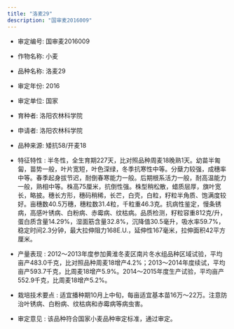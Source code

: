 ```yaml
---
title: "洛麦29"
description: "国审麦2016009"
---
```

* 审定编号:  国审麦2016009

*  作物名称:  小麦

*  品种名称:  洛麦29

*  审定年份:  2016

*  审定单位:  国家

* 育种者:  洛阳农林科学院

*  申请者:  洛阳农林科学院

*  品种来源:  矮抗58/开麦18

*  特征特性 : 
半冬性，全生育期227天，比对照品种周麦18晚熟1天。幼苗半匍匐，苗势一般，叶片宽短，叶色深绿，冬季抗寒性中等。分蘖力较强，成穗率中等。春季起身拔节迟，耐倒春寒能力一般。后期根系活力一般，耐高温能力一般，熟相中等。株高75厘米，抗倒性强。株型稍松散，蜡质层厚，旗叶宽长，略披。穗长方形，穗码稍稀，长芒，白壳，白粒，籽粒半角质、饱满度较好。亩穗数40.5万穗，穗粒数31.4粒，千粒重46.3克。抗病性鉴定，慢条锈病，高感叶锈病、白粉病、赤霉病、纹枯病。品质检测，籽粒容重812克/升，蛋白质含量14.29%，湿面筋含量32.8%，沉降值30.5毫升，吸水率59.7%，稳定时间2.3分钟，最大拉伸阻力168E.U.，延伸性167毫米，拉伸面积42平方厘米。
 
*  产量表现 : 
2012～2013年度参加黄淮冬麦区南片冬水组品种区域试验，平均亩产483.0千克，比对照品种周麦18增产4.2%；2013～2014年度续试，平均亩产593.7千克，比周麦18增产5.9%。2014～2015年度生产试验，平均亩产552.9千克，比周麦18增产5.2%。

*  栽培技术要点 : 
适宜播种期10月上中旬，每亩适宜基本苗16万～22万。注意防治叶锈病、白粉病、纹枯病和赤霉病等病虫害。

*  审定意见 : 
该品种符合国家小麦品种审定标准，通过审定。

